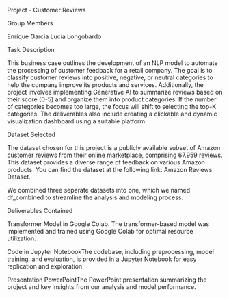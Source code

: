 Project - Customer Reviews

Group Members

Enrique Garcia
Lucía Longobardo

Task Description

This business case outlines the development of an NLP model to automate the processing of customer feedback for a retail company. The goal is to classify customer reviews into positive, negative, or neutral categories to help the company improve its products and services. Additionally, the project involves implementing Generative AI to summarize reviews based on their score (0-5) and organize them into product categories. If the number of categories becomes too large, the focus will shift to selecting the top-K categories. The deliverables also include creating a clickable and dynamic visualization dashboard using a suitable platform.

Dataset Selected

The dataset chosen for this project is a publicly available subset of Amazon customer reviews from their online marketplace, comprising 67.959 reviews. This dataset provides a diverse range of feedback on various Amazon products. You can find the dataset at the following link: Amazon Reviews Dataset.

We combined three separate datasets into one, which we named df_combined to streamline the analysis and modeling process.

Deliverables Contained

Transformer Model in Google Colab. The transformer-based model was implemented and trained using Google Colab for optimal resource utilization.

Code in Jupyter NotebookThe codebase, including preprocessing, model training, and evaluation, is provided in a Jupyter Notebook for easy replication and exploration.

Presentation PowerPointThe PowerPoint presentation summarizing the project and key insights from our analysis and model performance.

